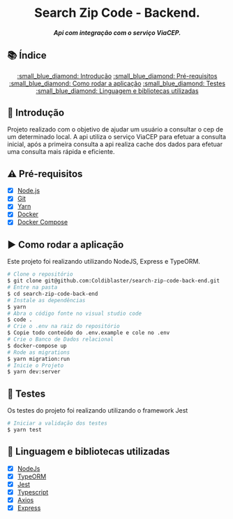 <h1 align="center">
    Search Zip Code - Backend.
    <h5 align="center">
      Api com integração com o serviço ViaCEP.
    </h5>
</h1>


## 📚 Índice

<p align="center">
  <a href="#thought_balloon-introdução">:small_blue_diamond: Introdução</a>
  <a href="#warning-pré-requisitos">:small_blue_diamond: Pré-requisitos</a>
  <a href="#arrow_forward-como-rodar-a-aplicação">:small_blue_diamond: Como rodar a aplicação</a>
  <a href="#rocket-testes">:small_blue_diamond: Testes</a>
  <a href="#open_file_folder-linguagem-e-bibliotecas-utilizadas">:small_blue_diamond: Linguagem e bibliotecas utilizadas</a>
</p>


## :thought_balloon: Introdução

Projeto realizado com o objetivo de ajudar um usuário a consultar o cep de um determinado local.
A api utiliza o serviço ViaCEP para efetuar a consulta inicial, após a primeira consulta a api realiza cache dos dados para efetuar uma consulta mais rápida e eficiente.


## :warning: Pré-requisitos

- [x] [Node.js](https://nodejs.org/en/download)
- [x] [Git](https://git-scm.com)
- [x] [Yarn](https://yarnpkg.com/)
- [x] [Docker](https://www.docker.com/)
- [x] [Docker Compose](https://docs.docker.com/compose/)

## :arrow_forward: Como rodar a aplicação

Este projeto foi realizando utilizando NodeJS, Express e TypeORM.

```bash
# Clone o repositório
$ git clone git@github.com:Coldiblaster/search-zip-code-back-end.git
# Entre na pasta
$ cd search-zip-code-back-end
# Instale as dependências
$ yarn
# Abra o código fonte no visual studio code
$ code .
# Crie o .env na raiz do repositório
$ Copie todo conteúdo do .env.example e cole no .env
# Crie o Banco de Dados relacional
$ docker-compose up
# Rode as migrations
$ yarn migration:run
# Inicie o Projeto
$ yarn dev:server
```

## :rocket: Testes

Os testes do projeto foi realizando utilizando o framework Jest

```bash
# Iniciar a validação dos testes
$ yarn test
```

## :open_file_folder: Linguagem e bibliotecas utilizadas

- [x] [NodeJs](https://nodejs.org/en/)
- [x] [TypeORM](https://typeorm.io/#/)
- [x] [Jest](https://jestjs.io/pt-BR/)
- [x] [Typescript](https://www.typescriptlang.org/)
- [x] [Axios](https://axios-http.com/)
- [x] [Express](https://expressjs.com/pt-br/)
